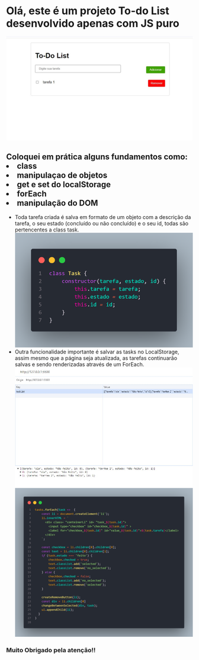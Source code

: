 <h1> Olá, este é um projeto To-do List desenvolvido apenas com JS puro</h1>

<img src ="./assets/print_to_do_design.jpg">

<h2> Coloquei em prática alguns fundamentos como:
 <li>class 
 <li>manipulaçao de objetos
 <li>get e set do localStorage
 <li>forEach 
 <li>manipulação do DOM 
</h2>
<ul> 

  <li> Toda tarefa criada é salva em formato de um objeto com a descrição da tarefa, o seu estado (concluído ou não concluído) e o seu id, todas são pertencentes a class task.
  <img src ="./assets/print_class_task.png">
  </li>

  <li> Outra funcionalidade importante é salvar as tasks no LocalStorage, assim mesmo que a página seja atualizada, as tarefas continuarão salvas e sendo renderizadas através de um ForEach. 
  <img display= 'inline' src="./assets/print_localStorage.jpg"> 
  <img display= 'inline' src="./assets/print_forEach_task.png">
  </li>
</ul>

<h3>Muito Obrigado pela atenção!! </h3>